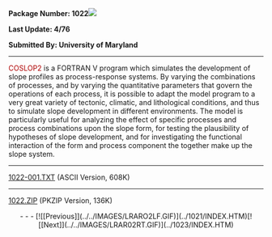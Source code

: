 <x-sas-window top="186" bottom="768" left="28" right="558">



<b>Package Number: 1022</b>![](../../IMAGES/OS2200.JPG)


<b>Last Update: 4/76</b>


<b>Submitted By: University of Maryland</b>


&#10;
- - -
<font color="#AF0000">COSLOP2</font> is a FORTRAN V program which
simulates the development of slope profiles as process-response
systems. By varying the combinations of processes, and by varying the
quantitative parameters that govern the operations of each process,
it is possible to adapt the model program to a very great variety of
tectonic, climatic, and lithological conditions, and thus to simulate
slope development in different environments. The model is
particularly useful for analyzing the effect of specific processes
and process combinations upon the slope form, for testing the
plausibility of hypotheses of slope development, and for
investigating the functional interaction of the form and process
component the together make up the slope system.


&#10;
- - -
[1022-001.TXT](1022-001.TXT)
(ASCII Version, 608K)


&#10;
- - -
[1022.ZIP](1022.ZIP)
(PKZIP Version, 136K)

<center>
- - -
[![[Previous]](../../IMAGES/LRARO2LF.GIF)](../1021/INDEX.HTM)[![[Next]](../../IMAGES/LRAR02RT.GIF)](../1023/INDEX.HTM)
</center>


</x-sas-window>